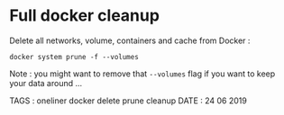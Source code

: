# Full docker cleanup

Delete all networks, volume, containers and cache from Docker : 

```
docker system prune -f --volumes
```

Note : you might want to remove that `--volumes` flag if you want to keep your data around ...

TAGS : oneliner docker delete prune cleanup
DATE : 24 06 2019
